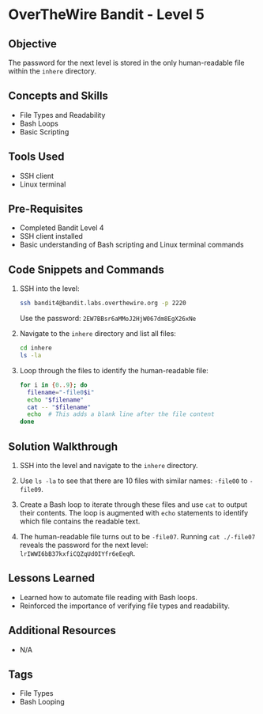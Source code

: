 # OverTheWire Bandit - Level 5

## Objective

The password for the next level is stored in the only human-readable file within the `inhere` directory.

## Concepts and Skills

- File Types and Readability
- Bash Loops
- Basic Scripting

## Tools Used

- SSH client
- Linux terminal

## Pre-Requisites

- Completed Bandit Level 4
- SSH client installed
- Basic understanding of Bash scripting and Linux terminal commands

## Code Snippets and Commands

1. SSH into the level:
    ```bash
    ssh bandit4@bandit.labs.overthewire.org -p 2220
    ```
   Use the password: `2EW7BBsr6aMMoJ2HjW067dm8EgX26xNe`

2. Navigate to the `inhere` directory and list all files:
    ```bash
    cd inhere
    ls -la
    ```

3. Loop through the files to identify the human-readable file:
    ```bash
    for i in {0..9}; do
      filename="-file0$i"
      echo "$filename"
      cat -- "$filename"
      echo  # This adds a blank line after the file content
    done
    ```

## Solution Walkthrough

1. SSH into the level and navigate to the `inhere` directory.

2. Use `ls -la` to see that there are 10 files with similar names: `-file00` to `-file09`.

3. Create a Bash loop to iterate through these files and use `cat` to output their contents. The loop is augmented with `echo` statements to identify which file contains the readable text.

4. The human-readable file turns out to be `-file07`. Running `cat ./-file07` reveals the password for the next level: `lrIWWI6bB37kxfiCQZqUdOIYfr6eEeqR`.

## Lessons Learned

- Learned how to automate file reading with Bash loops.
- Reinforced the importance of verifying file types and readability.

## Additional Resources

- N/A

## Tags

- File Types
- Bash Looping
